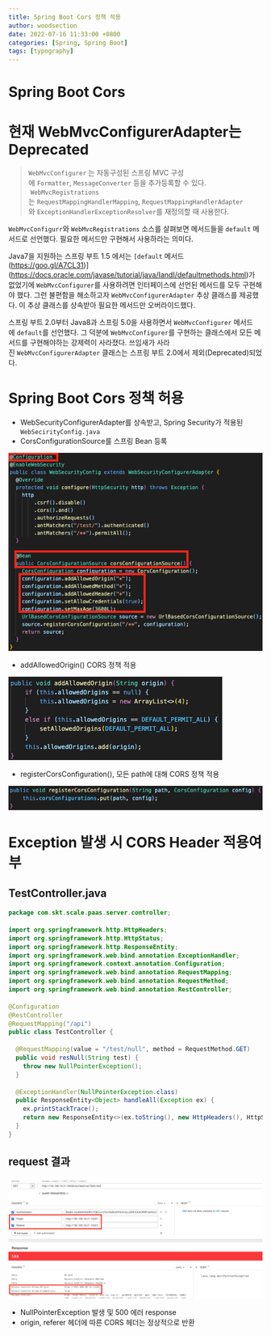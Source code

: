 ```yaml
---
title: Spring Boot Cors 정책 적용
author: woodsection
date: 2022-07-16 11:33:00 +0800
categories: [Spring, Spring Boot]
tags: [typography]
---
```


# Spring Boot Cors

# 현재 WebMvcConfigurerAdapter는 Deprecated

> `WebMvcConfigurer` 는 자동구성된 스프링 MVC 구성에 `Formatter`, `MessageConverter` 등을 추가등록할 수 있다.
 `WebMvcRegistrations`는 `RequestMappingHandlerMapping`, `RequestMappingHandlerAdapter`와 `ExceptionHandlerExceptionResolver`를 재정의할 때 사용한다.

`WebMvcConfigurr`와 `WebMvcRegistrations` 소스를 살펴보면 메서드들을 `default` 메서드로 선언했다. 필요한 메서드만 구현해서 사용하라는 의미다. 

Java7을 지원하는 스프링 부트 1.5 에서는 `[default` 메서드(https://goo.gl/A7CL31)](https://docs.oracle.com/javase/tutorial/java/IandI/defaultmethods.html)가 없었기에 `WebMvcConfigurer`를 사용하려면 인터페이스에 선언된 메서드를 모두 구현해야 했다. 그런 불편함을 해소하고자 `WebMvcConfigurerAdapter` 추상 클래스를 제공했다. 이 추상 클래스를 상속받아 필요한 메서드만 오버라이드했다.

스프링 부트 2.0부터 Java8과 스프링 5.0을 사용하면서 `WebMvcConfigurer` 메서드에 `default`를 선언했다. 그 덕분에 `WebMvcConfigurer`를 구현하는 클래스에서 모든 메서드를 구현해야하는 강제력이 사라졌다. 쓰임새가 사라진 `WebMvcConfigurerAdapter` 클래스는 스프링 부트 2.0에서 제외(Deprecated)되었다.
> 

# Spring Boot Cors 정책 허용

- WebSecurityConfigurerAdapter를 상속받고, Spring Security가 적용된 `WebSecirityConfig.java`
- CorsConfigurationSource를 스프링 Bean 등록

![Untitled](/assets/img/2022-07-16-spring_boot_cors/Untitled.png)

- addAllowedOrigin() CORS 정책 적용

![Untitled](/assets/img/2022-07-16-spring_boot_cors/Untitled%201.png)

- registerCorsConfiguration(), 모든 path에 대해 CORS 정책 적용

![Untitled](/assets/img/2022-07-16-spring_boot_cors/Untitled%202.png)

# Exception 발생 시 CORS Header 적용여부

## TestController.java

```java
package com.skt.scale.paas.server.controller;

import org.springframework.http.HttpHeaders;
import org.springframework.http.HttpStatus;
import org.springframework.http.ResponseEntity;
import org.springframework.web.bind.annotation.ExceptionHandler;
import org.springframework.context.annotation.Configuration;
import org.springframework.web.bind.annotation.RequestMapping;
import org.springframework.web.bind.annotation.RequestMethod;
import org.springframework.web.bind.annotation.RestController;

@Configuration
@RestController
@RequestMapping("/api")
public class TestController {

  @RequestMapping(value = "/test/null", method = RequestMethod.GET)
  public void resNull(String test) {
    throw new NullPointerException();
  }

  @ExceptionHandler(NullPointerException.class)
  public ResponseEntity<Object> handleAll(Exception ex) {
    ex.printStackTrace();
    return new ResponseEntity<>(ex.toString(), new HttpHeaders(), HttpStatus.INTERNAL_SERVER_ERROR);
  }
}
```

## request 결과

![Untitled](/assets/img/2022-07-16-spring_boot_cors/Untitled%203.png)

- NullPointerException 발생 및 500 에러 response
- origin, referer 헤더에 따른 CORS 헤더는 정상적으로 반환